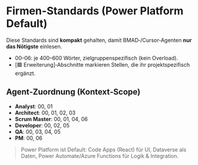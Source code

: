 # Firmen-Standards (Power Platform Default)

Diese Standards sind **kompakt** gehalten, damit BMAD‑/Cursor‑Agenten **nur das Nötigste** einlesen.
- 00–06: je 400–600 Wörter, zielgruppenspezifisch (kein Overload).
- [🟩 Erweiterung]‑Abschnitte markieren Stellen, die ihr projektspezifisch ergänzt.

## Agent‑Zuordnung (Kontext‑Scope)
- **Analyst**: 00, 01
- **Architect**: 00, 01, 02, 03
- **Scrum Master**: 00, 01, 04, 06
- **Developer**: 00, 02, 05
- **QA**: 00, 03, 04, 05
- **PM**: 00, 06

> Power Platform ist Default: Code Apps (React) für UI, Dataverse als Daten, Power Automate/Azure Functions für Logik & Integration.
